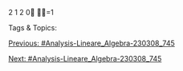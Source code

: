 2
1
2
0
=1

   Tags & Topics:
   

[Previous: #Analysis-Lineare_Algebra-230308_745](Analysis-Lineare_Algebra-230308_745.md)

[Next: #Analysis-Lineare_Algebra-230308_745](Analysis-Lineare_Algebra-230308_745.md)